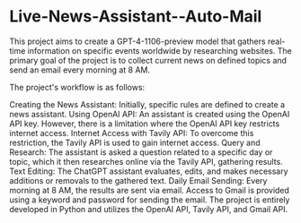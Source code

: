 # Live-News-Assistant--Auto-Mail
This project aims to create a GPT-4-1106-preview model that gathers real-time information on specific events worldwide by researching websites. The primary goal of the project is to collect current news on defined topics and send an email every morning at 8 AM.


The project's workflow is as follows:

Creating the News Assistant: Initially, specific rules are defined to create a news assistant.
Using OpenAI API: An assistant is created using the OpenAI API key. However, there is a limitation where the OpenAI API key restricts internet access.
Internet Access with Tavily API: To overcome this restriction, the Tavily API is used to gain internet access.
Query and Research: The assistant is asked a question related to a specific day or topic, which it then researches online via the Tavily API, gathering results.
Text Editing: The ChatGPT assistant evaluates, edits, and makes necessary additions or removals to the gathered text.
Daily Email Sending: Every morning at 8 AM, the results are sent via email. Access to Gmail is provided using a keyword and password for sending the email.
The project is entirely developed in Python and utilizes the OpenAI API, Tavily API, and Gmail API.
